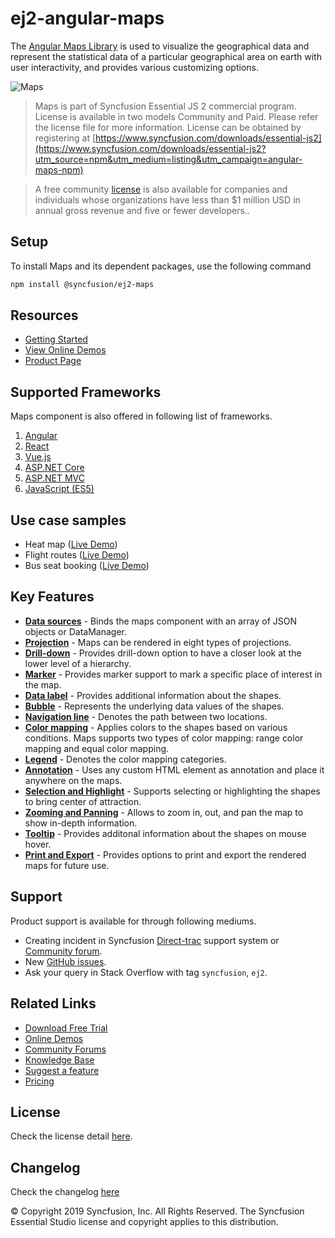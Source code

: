 # ej2-angular-maps

The [Angular Maps Library](https://www.syncfusion.com/angular-components/angular-maps?utm_source=npm&utm_medium=listing&utm_campaign=angular-maps-npm) is used to visualize the geographical data and represent the statistical data of a particular geographical area on earth with user interactivity, and provides various customizing options. 

![Maps](https://ej2.syncfusion.com/products/images/maps/readme.gif)

> Maps is part of Syncfusion Essential JS 2 commercial program. License is available in two models Community and Paid. Please refer the license file for more information. License can be obtained by registering at [https://www.syncfusion.com/downloads/essential-js2](https://www.syncfusion.com/downloads/essential-js2?utm_source=npm&utm_medium=listing&utm_campaign=angular-maps-npm)

>A free community [license](https://www.syncfusion.com/products/communitylicense?utm_source=npm&utm_medium=listing&utm_campaign=angular-maps-npm) is also available for companies and individuals whose organizations have less than $1 million USD in annual gross revenue and five or fewer developers..

## Setup

To install Maps and its dependent packages, use the following command

```sh
npm install @syncfusion/ej2-maps
```

## Resources

* [Getting Started](https://ej2.syncfusion.com/angular/documentation/maps/getting-started.html?utm_source=npm&utm_medium=listing&utm_campaign=angular-maps-npm)
* [View Online Demos](https://ej2.syncfusion.com/angular/demos/#/material/maps/default?utm_source=npm&utm_medium=listing&utm_campaign=angular-maps-npm)
* [Product Page](https://www.syncfusion.com/angular-components/angular-maps?utm_source=npm&utm_medium=listing&utm_campaign=angular-maps-npm)

## Supported Frameworks

Maps component is also offered in following list of frameworks.

1. [Angular](https://www.npmjs.com/package/@syncfusion/ej2-ng-maps?utm_source=npm&utm_medium=listing&utm_campaign=angular-maps-npm)
2. [React](https://www.npmjs.com/package/@syncfusion/ej2-react-maps?utm_source=npm&utm_medium=listing&utm_campaign=angular-maps-npm)
3. [Vue.js](https://www.npmjs.com/package/@syncfusion/ej2-vue-maps?utm_source=npm&utm_medium=listing&utm_campaign=angular-maps-npm)
4. [ASP.NET Core](https://aspdotnetcore.syncfusion.com/Maps/Default#/material?utm_source=npm&utm_medium=listing&utm_campaign=angular-maps-npm)
5. [ASP.NET MVC](https://aspnetmvc.syncfusion.com/Maps/Default#/material?utm_source=npm&utm_medium=listing&utm_campaign=angular-maps-npm)
6. [JavaScript (ES5)](https://www.syncfusion.com/javascript-ui-controls/js-maps?utm_source=npm&utm_medium=listing&utm_campaign=angular-maps-npm)

## Use case samples

* Heat map ([Live Demo](https://ej2.syncfusion.com/angular/demos/#/material/maps/heatmap?utm_source=npm&utm_medium=listing&utm_campaign=angular-maps-npm))
* Flight routes ([Live Demo](https://ej2.syncfusion.com/angular/demos/#/material/maps/curvedlines?utm_source=npm&utm_medium=listing&utm_campaign=angular-maps-npm))
* Bus seat booking ([Live Demo](https://ej2.syncfusion.com/angular/demos/#/material/maps/seatSelection?utm_source=npm&utm_medium=listing&utm_campaign=angular-maps-npm))

## Key Features

* [**Data sources**](https://ej2.syncfusion.com/angular/demos/#/material/maps/default?utm_source=npm&utm_medium=listing&utm_campaign=angular-maps-npm) - Binds the maps component with an array of JSON objects or DataManager.
* [**Projection**](https://ej2.syncfusion.com/angular/demos/#/material/maps/projection?utm_source=npm&utm_medium=listing&utm_campaign=angular-maps-npm) - Maps can be rendered in eight types of projections.
* [**Drill-down**](https://ej2.syncfusion.com/angular/demos/#/material/maps/drilldown?utm_source=npm&utm_medium=listing&utm_campaign=angular-maps-npm) - Provides drill-down option to have a closer look at the lower level of a hierarchy.
* [**Marker**](https://ej2.syncfusion.com/angular/demos/#/material/maps/marker?utm_source=npm&utm_medium=listing&utm_campaign=angular-maps-npm) - Provides marker support to mark a specific place of interest in the map.
* [**Data label**](https://ej2.syncfusion.com/angular/demos/#/material/maps/labels?utm_source=npm&utm_medium=listing&utm_campaign=angular-maps-npm) - Provides additional information about the shapes.
* [**Bubble**](https://ej2.syncfusion.com/angular/demos/#/material/maps/bubble?utm_source=npm&utm_medium=listing&utm_campaign=angular-maps-npm) - Represents the underlying data values of the shapes.
* [**Navigation line**](https://ej2.syncfusion.com/angular/demos/#/material/maps/navigationLines?utm_source=npm&utm_medium=listing&utm_campaign=angular-maps-npm) - Denotes the path between two locations.
* [**Color mapping**](https://ej2.syncfusion.com/angular/demos/#/material/maps/labels?utm_source=npm&utm_medium=listing&utm_campaign=angular-maps-npm) - Applies colors to the shapes based on various conditions. Maps supports two types of color mapping: range color mapping and equal color mapping.
* [**Legend**](https://ej2.syncfusion.com/angular/demos/#/material/maps/legend?utm_source=npm&utm_medium=listing&utm_campaign=angular-maps-npm) - Denotes the color mapping categories.
* [**Annotation**](https://ej2.syncfusion.com/angular/demos/#/material/maps/annotation?utm_source=npm&utm_medium=listing&utm_campaign=angular-maps-npm) - Uses any custom HTML element as annotation and place it anywhere on the maps.
* [**Selection and Highlight**](https://ej2.syncfusion.com/angular/demos/#/material/maps/selection?utm_source=npm&utm_medium=listing&utm_campaign=angular-maps-npm) - Supports selecting or highlighting the shapes to bring center of attraction.
* [**Zooming and Panning**](https://ej2.syncfusion.com/angular/demos/#/material/maps/zooming?utm_source=npm&utm_medium=listing&utm_campaign=angular-maps-npm) - Allows to zoom in, out, and pan the map to show in-depth information.
* [**Tooltip**](https://ej2.syncfusion.com/angular/demos/#/material/maps/tooltip?utm_source=npm&utm_medium=listing&utm_campaign=angular-maps-npm) - Provides additonal information about the shapes on mouse hover.
* [**Print and Export**](https://ej2.syncfusion.com/angular/demos/#/material/maps/print?utm_source=npm&utm_medium=listing&utm_campaign=angular-maps-npm) - Provides options to print and export the rendered maps for future use.

## Support

Product support is available for through following mediums.

* Creating incident in Syncfusion [Direct-trac](https://www.syncfusion.com/support/directtrac/incidents?utm_source=npm&utm_medium=listing&utm_campaign=angular-maps-npm) support system or [Community forum](https://www.syncfusion.com/forums/essential-js2?utm_source=npm&utm_medium=listing&utm_campaign=angular-maps-npm).
* New [GitHub issues](https://github.com/syncfusion/ej2-angular-components/issues?utm_source=npm&utm_medium=listing&utm_campaign=angular-maps-npm).
* Ask your query in Stack Overflow with tag `syncfusion`, `ej2`.

## Related Links

* [Download Free Trial](https://www.syncfusion.com/downloads?utm_source=npm&utm_medium=listing&utm_campaign=angular-maps-npm)
* [Online Demos](https://ej2.syncfusion.com/angular/demos/?utm_source=npm&utm_medium=listing&utm_campaign=angular-maps-npm)
* [Community Forums](https://www.syncfusion.com/forums/?utm_source=npm&utm_medium=listing&utm_campaign=angular-maps-npm)
* [Knowledge Base](https://www.syncfusion.com/kb/essential-js2?utm_source=npm&utm_medium=listing&utm_campaign=angular-maps-npm)
* [Suggest a feature](https://www.syncfusion.com/feedback/angular?utm_source=npm&utm_medium=listing&utm_campaign=angular-maps-npm)
* [Pricing](https://www.syncfusion.com/sales/products/angular?utm_source=npm&utm_medium=listing&utm_campaign=angular-maps-npm)

## License

Check the license detail [here](https://github.com/syncfusion/ej2-angular-components/blob/master/LICENSE??utm_source=npm&utm_medium=listing&utm_campaign=angular-maps-npm).

## Changelog

Check the changelog [here](https://github.com/syncfusion/ej2-angular-components/blob/master/components/maps/CHANGELOG.md?utm_source=npm&utm_medium=listing&utm_campaign=angular-maps-npm)

© Copyright 2019 Syncfusion, Inc. All Rights Reserved. The Syncfusion Essential Studio license and copyright applies to this distribution.